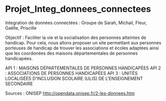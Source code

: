 # Projet_Integ_donnees_connectees
Integration de données connectées : Groupe de Sarah, Michail, Fleur, Gaëlle, Priscille

Objectif :
Faciliter la vie et la socialisation des personnes atteintes de handicap.
Pour cela, nous allons proposer un site permettant aux personnes porteuses de handicap de trouver les associations et
écoles adaptées ainsi que les coordonées des maisons départementales de personnes handicapées. 

API 1 : MAISONS DÉPARTEMENTALES DE PERSONNES HANDICAPÉES
API 2 : ASSOCIATIONS DE PERSONNES HANDICAPÉES
API 3 : UNITÉS LOCALISÉES D'INCLUSION SCOLAIRE (ULIS) DE L'ENSEIGNEMENT SECONDAIRE 

Sources : ONISEP 
http://opendata.onisep.fr/2-les-donnees.htm

